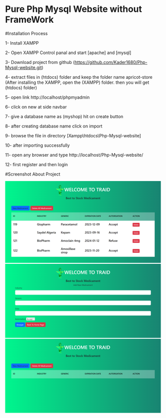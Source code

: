 # Pure Php Mysql Website without FrameWork
#Installation Process

1- Install XAMPP

2- Open XAMPP Control panal and start [apache] and [mysql]

3- Download project from github (https://github.com/Kader1680/Php-Mysql-website.git)

4- extract files in (htdocs) folder and keep the folder name apricot-store (After installing the XAMPP, open the (XAMPP) folder. then you will get (htdocs) folder)

5- open link http://localhost/phpmyadmin

6- click on new at side navbar

7- give a database name as (myshop) hit on create button

8- after creating database name click on import

9- browse the file in directory [Xampp\htdocs\Php-Mysql-website\]

10- after importing successfully

11- open any browser and type http://localhost/Php-Mysql-website/

12- first register and then login


#Screenshot About Project

<img src="./img/screencapture-localhost-Php-Mysql-website-2023-07-12-18_54_32.png"/>
<img src="./img/screencapture-localhost-Php-Mysql-website-create-php-2023-07-12-18_54_48.png"/>
<img src="./img/screencapture-localhost-Php-Mysql-website-deletal-php-2023-07-12-18_55_09.png"/>


